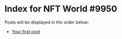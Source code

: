 # Index for NFT World #9950
Posts will be displayed in the order below:

- [Your first post](./001-first.md)

